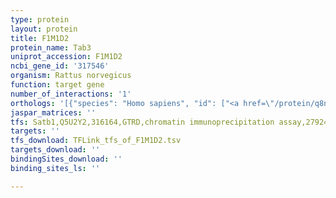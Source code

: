 ```yaml
---
type: protein
layout: protein
title: F1M1D2
protein_name: Tab3
uniprot_accession: F1M1D2
ncbi_gene_id: '317546'
organism: Rattus norvegicus
function: target gene
number_of_interactions: '1'
orthologs: '[{"species": "Homo sapiens", "id": ["<a href=\"/protein/q8n5c8\">Q8N5C8</a>"]}, {"species": "Danio rerio", "id": ["<a href=\"/protein/a4ifz0\">A4IFZ0</a>"]}, {"species": "Mus musculus", "id": ["<a href=\"/protein/q571k4\">Q571K4</a>"]}, {"species": "Caenorhabditis elegans", "id": ["<a href=\"/protein/q22551\">Q22551</a>"]}, {"species": "Drosophila melanogaster", "id": ["<a href=\"/protein/q6nqz7\">Q6NQZ7</a>"]}]'
jaspar_matrices: ''
tfs: Satb1,Q5U2Y2,316164,GTRD,chromatin immunoprecipitation assay,27924024%5Buid%5D,No
targets: ''
tfs_download: TFLink_tfs_of_F1M1D2.tsv
targets_download: ''
bindingSites_download: ''
binding_sites_ls: ''

---
```

